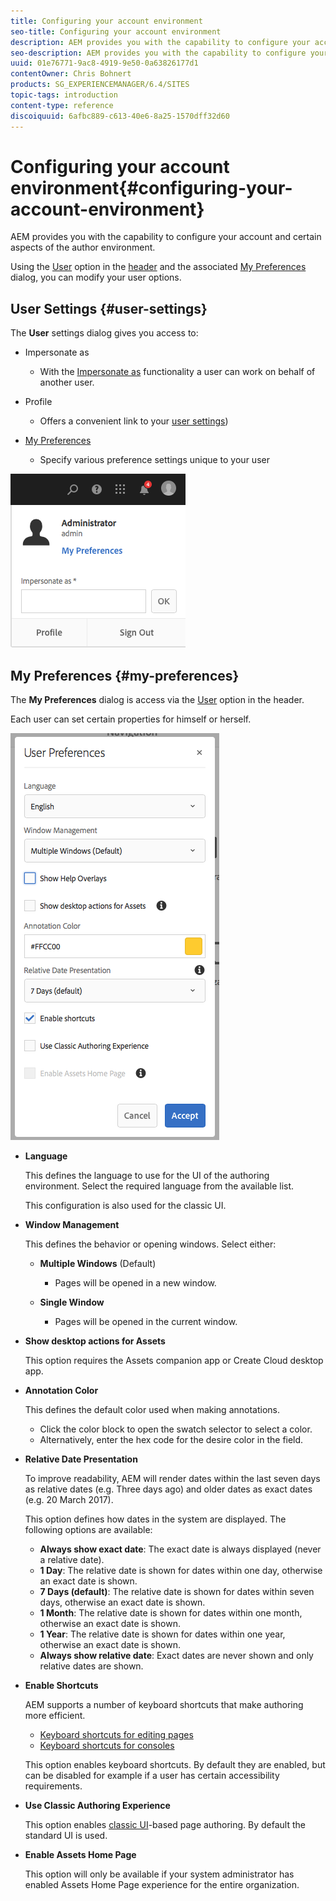 ```yaml
---
title: Configuring your account environment
seo-title: Configuring your account environment
description: AEM provides you with the capability to configure your account and certain aspects of the author environment
seo-description: AEM provides you with the capability to configure your account and certain aspects of the author environment
uuid: 01e76771-9ac8-4919-9e50-0a63826177d1
contentOwner: Chris Bohnert
products: SG_EXPERIENCEMANAGER/6.4/SITES
topic-tags: introduction
content-type: reference
discoiquuid: 6afbc889-c613-40e6-8a25-1570dff32d60
---
```


# Configuring your account environment{#configuring-your-account-environment}

AEM provides you with the capability to configure your account and certain aspects of the author environment.

Using the [User](/help/sites-authoring/user-properties.md#user-settings) option in the [header](/help/sites-authoring/basic-handling.md#the-header) and the associated [My Preferences](#my-preferences) dialog, you can modify your user options.

## User Settings {#user-settings}

The **User** settings dialog gives you access to:

* Impersonate as

    * With the [Impersonate as](/help/sites-administering/security.md#impersonating-another-user) functionality a user can work on behalf of another user.

* Profile

    * Offers a convenient link to your [user settings](/help/sites-administering/security.md))

* [My Preferences](/help/sites-authoring/user-properties.md#my-preferences)

    * Specify various preference settings unique to your user

![screen_shot_2018-03-20at103808](assets/screen_shot_2018-03-20at103808.png)

## My Preferences {#my-preferences}

The **My Preferences** dialog is access via the [User](/help/sites-authoring/user-properties.md#user-settings) option in the header.

Each user can set certain properties for himself or herself.

![screen_shot_2018-03-20at102118](assets/screen_shot_2018-03-20at102118.png)

* **Language**

  This defines the language to use for the UI of the authoring environment. Select the required language from the available list.

  This configuration is also used for the classic UI.

* **Window Management**

  This defines the behavior or opening windows. Select either:

    * **Multiple Windows** (Default)

        * Pages will be opened in a new window.

    * **Single Window**

        * Pages will be opened in the current window.

* **Show desktop actions for Assets**

  This option requires the Assets companion app or Create Cloud desktop app.

* **Annotation Color**

  This defines the default color used when making annotations.

    * Click the color block to open the swatch selector to select a color.
    * Alternatively, enter the hex code for the desire color in the field.

* **Relative Date Presentation**

  To improve readability, AEM will render dates within the last seven days as relative dates (e.g. Three days ago) and older dates as exact dates (e.g. 20 March 2017).

  This option defines how dates in the system are displayed. The following options are available:

    * **Always show exact date**: The exact date is always displayed (never a relative date).
    * **1 Day**: The relative date is shown for dates within one day, otherwise an exact date is shown. 
    * **7 Days (default)**: The relative date is shown for dates within seven days, otherwise an exact date is shown. 
    * **1 Month**: The relative date is shown for dates within one month, otherwise an exact date is shown. 
    * **1 Year**: The relative date is shown for dates within one year, otherwise an exact date is shown. 
    * **Always show relative date**: Exact dates are never shown and only relative dates are shown.

* **Enable Shortcuts**

  AEM supports a number of keyboard shortcuts that make authoring more efficient.

    * [Keyboard shortcuts for editing pages](/help/sites-authoring/page-authoring-keyboard-shortcuts.md)
    * [Keyboard shortcuts for consoles](/help/sites-authoring/keyboard-shortcuts.md)

  This option enables keyboard shortcuts. By default they are enabled, but can be disabled for example if a user has certain accessibility requirements.

* **Use Classic Authoring Experience**

  This option enables [classic UI](/help/sites-classic-ui-authoring/home.md)-based page authoring. By default the standard UI is used.

* **Enable Assets Home Page**

  This option will only be available if your system administrator has enabled Assets Home Page experience for the entire organization.

